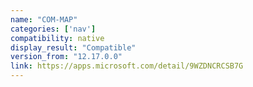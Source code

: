```yaml
---
name: "COM-MAP"
categories: ['nav']
compatibility: native
display_result: "Compatible"
version_from: "12.17.0.0"
link: https://apps.microsoft.com/detail/9WZDNCRCSB7G
---
```

